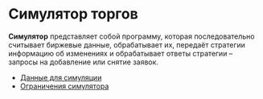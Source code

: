 # Симулятор торгов

**Симулятор** представляет собой программу, которая последовательно считывает биржевые данные, обрабатывает их, передаёт стратегии информацию об изменениях и обрабатывает ответы стратегии – запросы на добавление или снятие заявок.

- [Данные для симуляции](./data.md)
- [Ограничения симулятора](./restrictions.md)
